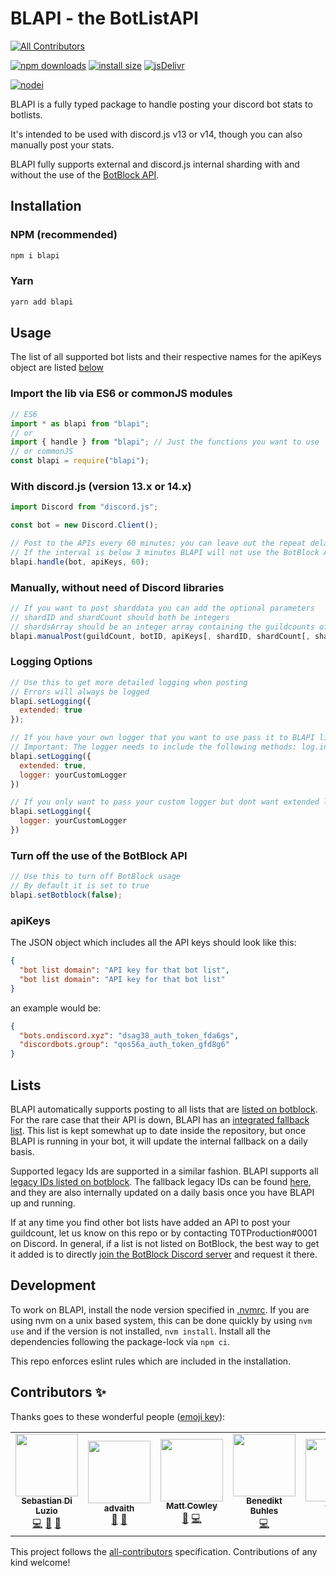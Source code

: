 # BLAPI - the BotListAPI
<!-- ALL-CONTRIBUTORS-BADGE:START - Do not remove or modify this section -->
[![All Contributors](https://img.shields.io/badge/all_contributors-6-orange.svg?style=flat-square)](#contributors-)
<!-- ALL-CONTRIBUTORS-BADGE:END -->

[![npm downloads](https://img.shields.io/npm/dt/blapi.svg)](https://nodei.co/npm/blapi/) [![install size](https://packagephobia.now.sh/badge?p=blapi)](https://packagephobia.now.sh/result?p=blapi)
[![jsDelivr](https://data.jsdelivr.com/v1/package/npm/blapi/badge?style=rounded)](https://www.jsdelivr.com/package/npm/blapi)

[![nodei](https://nodei.co/npm/blapi.png)](https://nodei.co/npm/blapi/)

BLAPI is a fully typed package to handle posting your discord bot stats to botlists.

It's intended to be used with discord.js v13 or v14, though you can also manually post your stats.

BLAPI fully supports external and discord.js internal sharding with and without the use of the [BotBlock API](https://botblock.org/api/docs#count).

## Installation

### NPM (recommended)

```bash
npm i blapi
```

### Yarn

```bash
yarn add blapi
```

## Usage

The list of all supported bot lists and their respective names for the apiKeys object are listed [below](https://github.com/T0TProduction/BLAPI#lists)

### Import the lib via ES6 or commonJS modules

```js
// ES6
import * as blapi from "blapi";
// or
import { handle } from "blapi"; // Just the functions you want to use
// or commonJS
const blapi = require("blapi");
```

### With discord.js (version 13.x or 14.x)

```js
import Discord from "discord.js";

const bot = new Discord.Client();

// Post to the APIs every 60 minutes; you can leave out the repeat delay as it defaults to 30
// If the interval is below 3 minutes BLAPI will not use the BotBlock API because of ratelimits
blapi.handle(bot, apiKeys, 60);
```

### Manually, without need of Discord libraries

```js
// If you want to post sharddata you can add the optional parameters
// shardID and shardCount should both be integers
// shardsArray should be an integer array containing the guildcounts of the respective shards
blapi.manualPost(guildCount, botID, apiKeys[, shardID, shardCount[, shardsArray]]);
```


### Logging Options
```js
// Use this to get more detailed logging when posting
// Errors will always be logged
blapi.setLogging({
  extended: true
});
```

```js
// If you have your own logger that you want to use pass it to BLAPI like this:
// Important: The logger needs to include the following methods: log.info(), log.warn() and log.error()
blapi.setLogging({
  extended: true,
  logger: yourCustomLogger
})
```
```js
// If you only want to pass your custom logger but dont want extended logging to be enabled:
blapi.setLogging({
  logger: yourCustomLogger
})
```


### Turn off the use of the BotBlock API

```js
// Use this to turn off BotBlock usage
// By default it is set to true
blapi.setBotblock(false);
```

### apiKeys

The JSON object which includes all the API keys should look like this:

```json
{
  "bot list domain": "API key for that bot list",
  "bot list domain": "API key for that bot list"
}
```

an example would be:

```json
{
  "bots.ondiscord.xyz": "dsag38_auth_token_fda6gs",
  "discordbots.group": "qos56a_auth_token_gfd8g6"
}
```

## Lists

BLAPI automatically supports posting to all lists that are [listed on botblock](https://botblock.org/api/docs#lists). For the rare case that their API is down, BLAPI has an [integrated fallback list](https://github.com/botblock/BLAPI/blob/master/src/fallbackListData.ts). This list is kept somewhat up to date inside the repository, but once BLAPI is running in your bot, it will update the internal fallback on a daily basis.

Supported legacy Ids are supported in a similar fashion. BLAPI supports all [legacy IDs listed on botblock](https://botblock.org/api/docs#legacy-ids). The fallback legacy IDs can be found [here](https://github.com/botblock/BLAPI/blob/master/src/legacyIdsFallbackData.ts), and they are also internally updated on a daily basis once you have BLAPI up and running.

If at any time you find other bot lists have added an API to post your guildcount, let us know on this repo or by contacting T0TProduction#0001 on Discord. In general, if a list is not listed on BotBlock, the best way to get it added is to directly [join the BotBlock Discord server](https://botblock.org/discord) and request it there.

## Development

To work on BLAPI, install the node version specified in [.nvmrc](https://github.com/botblock/BLAPI/blob/master/.nvmrc).
If you are using nvm on a unix based system, this can be done quickly by using `nvm use` and if the version is not installed, `nvm install`.
Install all the dependencies following the package-lock via `npm ci`.

This repo enforces eslint rules which are included in the installation.

## Contributors ✨

Thanks goes to these wonderful people ([emoji key](https://allcontributors.org/docs/en/emoji-key)):

<!-- ALL-CONTRIBUTORS-LIST:START - Do not remove or modify this section -->
<!-- prettier-ignore-start -->
<!-- markdownlint-disable -->
<table>
  <tbody>
    <tr>
      <td align="center"><a href="http://diluz.io"><img src="https://avatars.githubusercontent.com/u/18548570?v=4?s=100" width="100px;" alt=""/><br /><sub><b>Sebastian Di Luzio</b></sub></a><br /><a href="https://github.com/botblock/BLAPI/commits?author=T0TProduction" title="Code">💻</a> <a href="#maintenance-T0TProduction" title="Maintenance">🚧</a> <a href="https://github.com/botblock/BLAPI/commits?author=T0TProduction" title="Documentation">📖</a></td>
      <td align="center"><a href="https://advaith.io"><img src="https://avatars.githubusercontent.com/u/11778454?v=4?s=100" width="100px;" alt=""/><br /><sub><b>advaith</b></sub></a><br /><a href="https://github.com/botblock/BLAPI/commits?author=advaith1" title="Documentation">📖</a> <a href="https://github.com/botblock/BLAPI/issues?q=author%3Aadvaith1" title="Bug reports">🐛</a></td>
      <td align="center"><a href="https://mattcowley.co.uk/"><img src="https://avatars.githubusercontent.com/u/12371363?v=4?s=100" width="100px;" alt=""/><br /><sub><b>Matt Cowley</b></sub></a><br /><a href="https://github.com/botblock/BLAPI/commits?author=MattIPv4" title="Documentation">📖</a> <a href="https://github.com/botblock/BLAPI/commits?author=MattIPv4" title="Code">💻</a></td>
      <td align="center"><a href="https://github.com/MeerBiene"><img src="https://avatars.githubusercontent.com/u/60227302?v=4?s=100" width="100px;" alt=""/><br /><sub><b>Benedikt Buhles</b></sub></a><br /><a href="https://github.com/botblock/BLAPI/commits?author=MeerBiene" title="Code">💻</a></td>
      <td align="center"><a href="http://not-tech.support"><img src="https://avatars.githubusercontent.com/u/10573728?v=4?s=100" width="100px;" alt=""/><br /><sub><b>Glenn</b></sub></a><br /><a href="https://github.com/botblock/BLAPI/commits?author=promise" title="Code">💻</a> <a href="https://github.com/botblock/BLAPI/issues?q=author%3Apromise" title="Bug reports">🐛</a></td>
      <td align="center"><a href="https://jonahsnider.com"><img src="https://avatars.githubusercontent.com/u/7608555?v=4?s=100" width="100px;" alt=""/><br /><sub><b>Jonah Snider</b></sub></a><br /><a href="https://github.com/botblock/BLAPI/commits?author=jonahsnider" title="Code">💻</a></td>
    </tr>
  </tbody>
</table>

<!-- markdownlint-restore -->
<!-- prettier-ignore-end -->

<!-- ALL-CONTRIBUTORS-LIST:END -->

This project follows the [all-contributors](https://github.com/all-contributors/all-contributors) specification. Contributions of any kind welcome!